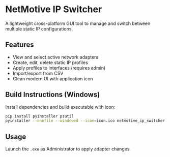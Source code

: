 # NetMotive IP Switcher

A lightweight cross-platform GUI tool to manage and switch between multiple static IP configurations.

## Features
- View and select active network adapters
- Create, edit, delete static IP profiles
- Apply profiles to interfaces (requires admin)
- Import/export from CSV
- Clean modern UI with application icon

## Build Instructions (Windows)
Install dependencies and build executable with icon:

```bash
pip install pyinstaller psutil
pyinstaller --onefile --windowed --icon=icon.ico netmotive_ip_switcher.py
```

## Usage
Launch the `.exe` as Administrator to apply adapter changes.